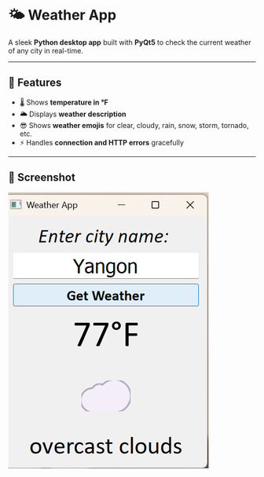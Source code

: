 # 🌤️ Weather App  

A sleek **Python desktop app** built with **PyQt5** to check the current weather of any city in real-time.  

---

## 🚀 Features  

- 🌡️ Shows **temperature in °F**  
- 🌥️ Displays **weather description**  
- 😎 Shows **weather emojis** for clear, cloudy, rain, snow, storm, tornado, etc.  
- ⚡ Handles **connection and HTTP errors** gracefully  

---

## 📸 Screenshot  

![Weather App Screenshot](images/final_project_screenshot.png) 
